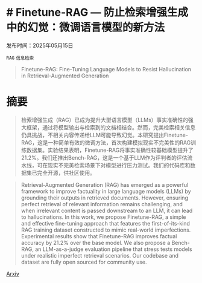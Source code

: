# # Finetune-RAG — 防止检索增强生成中的幻觉：微调语言模型的新方法

发布时间：2025年05月15日

`RAG` `信息检索`

> Finetune-RAG: Fine-Tuning Language Models to Resist Hallucination in Retrieval-Augmented Generation

# 摘要

> 检索增强生成（RAG）已成为提升大型语言模型（LLMs）事实准确性的强大框架，通过将模型输出与检索到的文档相结合。然而，完美检索相关信息仍具挑战，不相关内容传递给LLM可能导致幻觉。本研究提出Finetune-RAG，这是一种简单有效的微调方法，首次构建模拟现实不完美性的RAG训练数据集。实验结果表明，Finetune-RAG将事实准确性较基础模型提升了21.2%。我们还推出Bench-RAG，这是一个基于LLM作为评判者的评估流水线，可在现实不完美检索场景下对模型进行压力测试。我们的代码库和数据集已完全开源，供社区使用。

> Retrieval-Augmented Generation (RAG) has emerged as a powerful framework to improve factuality in large language models (LLMs) by grounding their outputs in retrieved documents. However, ensuring perfect retrieval of relevant information remains challenging, and when irrelevant content is passed downstream to an LLM, it can lead to hallucinations. In this work, we propose Finetune-RAG, a simple and effective fine-tuning approach that features the first-of-its-kind RAG training dataset constructed to mimic real-world imperfections. Experimental results show that Finetune-RAG improves factual accuracy by 21.2% over the base model. We also propose a Bench-RAG, an LLM-as-a-judge evaluation pipeline that stress tests models under realistic imperfect retrieval scenarios. Our codebase and dataset are fully open sourced for community use.

[Arxiv](https://arxiv.org/abs/2505.10792)